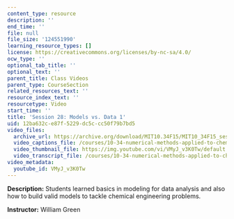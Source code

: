 ```yaml
---
content_type: resource
description: ''
end_time: ''
file: null
file_size: '124551990'
learning_resource_types: []
license: https://creativecommons.org/licenses/by-nc-sa/4.0/
ocw_type: ''
optional_tab_title: ''
optional_text: ''
parent_title: Class Videos
parent_type: CourseSection
related_resources_text: ''
resource_index_text: ''
resourcetype: Video
start_time: ''
title: 'Session 28: Models vs. Data 1'
uid: 12ba632c-e87f-5229-dc5c-cc50f79b7bd5
video_files:
  archive_url: https://archive.org/download/MIT10.34F15/MIT10_34F15_ses28_300k.mp4
  video_captions_file: /courses/10-34-numerical-methods-applied-to-chemical-engineering-fall-2015/a528e848819a575b83aa67a6bfc2f804_VMyJ_v3K0Tw.vtt
  video_thumbnail_file: https://img.youtube.com/vi/VMyJ_v3K0Tw/default.jpg
  video_transcript_file: /courses/10-34-numerical-methods-applied-to-chemical-engineering-fall-2015/57d28c775498c0cc6ff37e2aa58e32b4_VMyJ_v3K0Tw.pdf
video_metadata:
  youtube_id: VMyJ_v3K0Tw
---
```


**Description:** Students learned basics in modeling for data analysis and also how to build valid models to tackle chemical engineering problems.

**Instructor:** William Green

